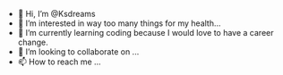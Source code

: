 - 👋 Hi, I’m @Ksdreams
- 👀 I’m interested in way too many things for my health...
- 🌱 I’m currently learning coding because I would love to have a career change.
- 💞️ I’m looking to collaborate on ...
- 📫 How to reach me ...

<!---
Ksdreams/Ksdreams is a ✨ special ✨ repository because its `README.md` (this file) appears on your GitHub profile.
You can click the Preview link to take a look at your changes.
--->
